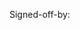<!-- description of the changes in this PR -->

<!-- Sign-off, if not part of the commits -->
<!-- See CONTRIBUTING.md if you don't know what this is -->
Signed-off-by: 
